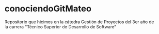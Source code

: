 # conociendoGitMateo

Repositorio que hicimos en la cátedra Gestión de Proyectos del 3er año de la carrera "Técnico Superior de Desarrollo de Software"
